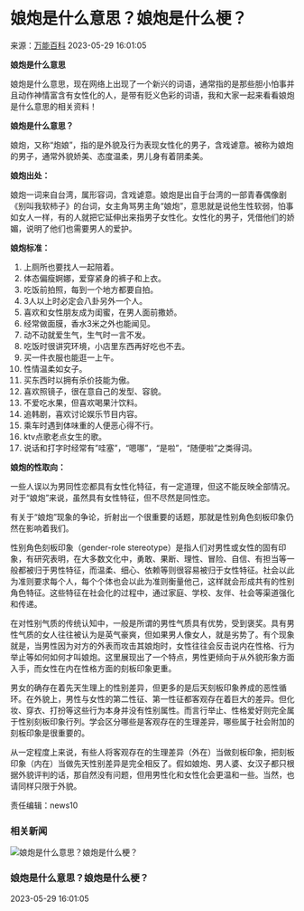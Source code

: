 # 娘炮是什么意思？娘炮是什么梗？

来源：[万能百科](http://wannengbaike.com/)  2023-05-29 16:01:05

**娘炮是什么意思**

娘炮是什么意思，现在网络上出现了一个新兴的词语，通常指的是那些胆小怕事并且动作神情富含有女性化的人，是带有贬义色彩的词语，我和大家一起来看看娘炮是什么意思的相关资料！

**娘炮是什么意思？**

娘炮，又称“炮娘”，指的是外貌及行为表现女性化的男子，含戏谑意。被称为娘炮的男子，通常外貌娇美、态度温柔，男儿身有着阴柔美。

**娘炮出处：**

娘炮一词来自台湾，属形容词，含戏谑意。娘炮是出自于台湾的一部青春偶像剧《别叫我软柿子》的台词，女主角骂男主角“娘炮”，意思就是说他生性软弱，怕事如女人一样，有的人就把它延伸出来指男子女性化。女性化的男子，凭借他们的娇媚，说明了他们也需要男人的爱护。

**娘炮标准：**

1. 上厕所也要找人一起陪着。
2. 体态偏瘦婀娜，爱穿紧身的裤子和上衣。
3. 吃饭前拍照，每到一个地方都要自拍。
4. 3人以上时必定会八卦另外一个人。
5. 喜欢和女性朋友成为闺蜜，在男人面前撒娇。
6. 经常做面膜，香水3米之外也能闻见。
7. 动不动就爱生气，生气时一言不发。
8. 吃饭时很讲究环境，小店里东西再好吃也不去。
9. 买一件衣服也能逛一上午。
10. 性情温柔如女子。
11. 买东西时以拥有杀价技能为傲。
12. 喜欢照镜子，很在意自己的发型、容貌。
13. 不爱吃水果，但喜欢喝果汁饮料。
14. 追韩剧，喜欢讨论娱乐节目内容。
15. 乘车时遇到体味重的人便恶心得不行。
16. ktv点歌老点女生的歌。
17. 说话和打字时经常有”哇塞”，“嗯哪”，“是啦”，“随便啦”之类得词。

**娘炮的性取向：**

一些人误以为男同性恋都具有女性化特征，有一定道理，但这不能反映全部情况。对于“娘炮”来说，虽然具有女性特征，但不尽然是同性恋。

有关于“娘炮”现象的争论，折射出一个很重要的话题，那就是性别角色刻板印象仍然在影响着我们。

性别角色刻板印象（gender-role stereotype）是指人们对男性或女性的固有印象，有研究表明，在大多数文化中，勇敢、果断、理性、冒险、自信、有担当等一般都被归于男性特征，而温柔、细心、依赖等则很容易被归于女性特征。社会以此为准则要求每个人，每个个体也会以此为准则衡量他己，这样就会形成共有的性别角色特征。这些特征在社会化的过程中，通过家庭、学校、友伴、社会等渠道强化和传递。

在对性别气质的传统认知中，一般是所谓的男性气质具有优势，受到褒奖。具有男性气质的女人往往被认为是英气豪爽，但如果男人像女人，就是劣势了。有个现象就是，当男性因为对方的外表而攻击其娘炮时，女性往往会反击说内在性格、行为举止等如何如何才叫娘炮。这里展现出了一个特点，男性更倾向于从外貌形象方面入手，而女性在内在性格方面的刻板印象更重。

男女的确存在着先天生理上的性别差异，但更多的是后天刻板印象养成的恶性循环。在外貌上，男性与女性的第二性征、第一性征都客观存在着巨大的差异。但化妆、穿衣、打扮等这些行为本身并没有性别属性。而言行举止、性格爱好则完全属于性别刻板印象行列。学会区分哪些是客观存在的生理差异，哪些属于社会附加的刻板印象是很重要的。

从一定程度上来说，有些人将客观存在的生理差异（外在）当做刻板印象，把刻板印象（内在）当做先天性别差异是完全相反了。假如娘炮、男人婆、女汉子都只根据外貌评判的话，那自然没有问题，但用男性化和女性化会更温和一些。当然，也请同样只限于外貌。

责任编辑：news10

### 相关新闻

![娘炮是什么意思？娘炮是什么梗？](https://henan.china.com/generation_img/16853473367704.jpg)

### 娘炮是什么意思？娘炮是什么梗？

2023-05-29 16:01:05